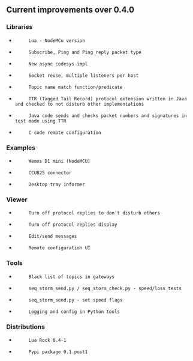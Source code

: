 ## Current improvements over 0.4.0

### Libraries

*          Lua - NodeMCu version
*          Subscribe, Ping and Ping reply packet type
*          New async codesys impl
*          Socket reuse, multiple listeners per host
*          Topic name match function/predicate
*          TTR (Tagged Tail Record) protocol extension written in Java and checked to not disturb other implementations
*          Java code sends and checks packet numbers and signatures in test mode using TTR
*          C code remote configuration

### Examples

*          Wemos D1 mini (NodeMCU)
*          CCU825 connector
*          Desktop tray informer


### Viewer

*          Turn off protocol replies to don't disturb others
*          Turn off protocol replies display
*          Edit/send messages
*          Remote configuration UI

### Tools

*          Black list of topics in gateways
*          seq_storm_send.py / seq_storm_check.py - speed/loss tests
*          seq_storm_send.py - set speed flags
*          Logging and config in Python tools

### Distributions

*          Lua Rock 0.4-1
*          Pypi package 0.1.post1

